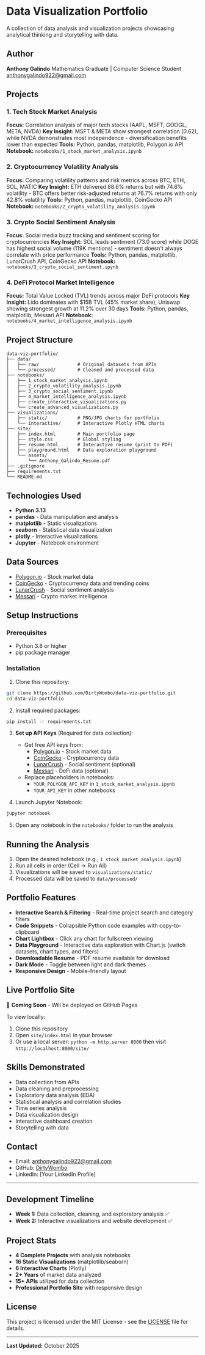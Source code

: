 # Data Visualization Portfolio

A collection of data analysis and visualization projects showcasing analytical thinking and storytelling with data.

## Author
**Anthony Galindo**
Mathematics Graduate | Computer Science Student
[anthonygalindo922@gmail.com](mailto:anthonygalindo922@gmail.com)

## Projects

### 1. Tech Stock Market Analysis
**Focus:** Correlation analysis of major tech stocks (AAPL, MSFT, GOOGL, META, NVDA)
**Key Insight:** MSFT & META show strongest correlation (0.62), while NVDA demonstrates most independence - diversification benefits lower than expected
**Tools:** Python, pandas, matplotlib, Polygon.io API
**Notebook:** `notebooks/1_stock_market_analysis.ipynb`

### 2. Cryptocurrency Volatility Analysis
**Focus:** Comparing volatility patterns and risk metrics across BTC, ETH, SOL, MATIC
**Key Insight:** ETH delivered 88.6% returns but with 74.6% volatility - BTC offers better risk-adjusted returns at 76.7% returns with only 42.8% volatility
**Tools:** Python, pandas, matplotlib, CoinGecko API
**Notebook:** `notebooks/2_crypto_volatility_analysis.ipynb`

### 3. Crypto Social Sentiment Analysis
**Focus:** Social media buzz tracking and sentiment scoring for cryptocurrencies
**Key Insight:** SOL leads sentiment (73.0 score) while DOGE has highest social volume (119K mentions) - sentiment doesn't always correlate with price performance
**Tools:** Python, pandas, matplotlib, LunarCrush API, CoinGecko API
**Notebook:** `notebooks/3_crypto_social_sentiment.ipynb`

### 4. DeFi Protocol Market Intelligence
**Focus:** Total Value Locked (TVL) trends across major DeFi protocols
**Key Insight:** Lido dominates with $15B TVL (45% market share), Uniswap showing strongest growth at 11.2% over 30 days
**Tools:** Python, pandas, matplotlib, Messari API
**Notebook:** `notebooks/4_market_intelligence_analysis.ipynb`

## Project Structure
```
data-viz-portfolio/
├── data/
│   ├── raw/              # Original datasets from APIs
│   └── processed/        # Cleaned and processed data
├── notebooks/
│   ├── 1_stock_market_analysis.ipynb
│   ├── 2_crypto_volatility_analysis.ipynb
│   ├── 3_crypto_social_sentiment.ipynb
│   ├── 4_market_intelligence_analysis.ipynb
│   ├── create_interactive_visualizations.py
│   └── create_advanced_visualizations.py
├── visualizations/
│   ├── static/           # PNG/JPG charts for portfolio
│   └── interactive/      # Interactive Plotly HTML charts
├── site/
│   ├── index.html        # Main portfolio page
│   ├── style.css         # Global styling
│   ├── resume.html       # Interactive resume (print to PDF)
│   ├── playground.html   # Data exploration playground
│   └── assets/
│       └── Anthony_Galindo_Resume.pdf
├── .gitignore
├── requirements.txt
└── README.md
```

## Technologies Used
- **Python 3.13**
- **pandas** - Data manipulation and analysis
- **matplotlib** - Static visualizations
- **seaborn** - Statistical data visualization
- **plotly** - Interactive visualizations
- **Jupyter** - Notebook environment

## Data Sources
- [Polygon.io](https://polygon.io/) - Stock market data
- [CoinGecko](https://www.coingecko.com/) - Cryptocurrency data and trending coins
- [LunarCrush](https://lunarcrush.com/) - Social sentiment analysis
- [Messari](https://messari.io/) - Crypto market intelligence

## Setup Instructions

### Prerequisites
- Python 3.8 or higher
- pip package manager

### Installation
1. Clone this repository:
```bash
git clone https://github.com/DirtyWombo/data-viz-portfolio.git
cd data-viz-portfolio
```

2. Install required packages:
```bash
pip install -r requirements.txt
```

3. **Set up API Keys** (Required for data collection):
   - Get free API keys from:
     - [Polygon.io](https://polygon.io/) - Stock market data
     - [CoinGecko](https://www.coingecko.com/) - Cryptocurrency data
     - [LunarCrush](https://lunarcrush.com/) - Social sentiment (optional)
     - [Messari](https://messari.io/) - DeFi data (optional)
   - Replace placeholders in notebooks:
     - `YOUR_POLYGON_API_KEY` in `1_stock_market_analysis.ipynb`
     - `YOUR_API_KEY` in other notebooks

4. Launch Jupyter Notebook:
```bash
jupyter notebook
```

5. Open any notebook in the `notebooks/` folder to run the analysis

## Running the Analysis
1. Open the desired notebook (e.g., `1_stock_market_analysis.ipynb`)
2. Run all cells in order (Cell → Run All)
3. Visualizations will be saved to `visualizations/static/`
4. Processed data will be saved to `data/processed/`

## Portfolio Features
- **Interactive Search & Filtering** - Real-time project search and category filters
- **Code Snippets** - Collapsible Python code examples with copy-to-clipboard
- **Chart Lightbox** - Click any chart for fullscreen viewing
- **Data Playground** - Interactive data exploration with Chart.js (switch datasets, chart types, and filters)
- **Downloadable Resume** - PDF resume available for download
- **Dark Mode** - Toggle between light and dark themes
- **Responsive Design** - Mobile-friendly layout

## Live Portfolio Site
🚀 **Coming Soon** - Will be deployed on GitHub Pages

To view locally:
1. Clone this repository
2. Open `site/index.html` in your browser
3. Or use a local server: `python -m http.server 8000` then visit `http://localhost:8000/site/`

## Skills Demonstrated
- Data collection from APIs
- Data cleaning and preprocessing
- Exploratory data analysis (EDA)
- Statistical analysis and correlation studies
- Time series analysis
- Data visualization design
- Interactive dashboard creation
- Storytelling with data

## Contact
- Email: anthonygalindo922@gmail.com
- GitHub: [DirtyWombo](https://github.com/DirtyWombo)
- LinkedIn: [Your LinkedIn Profile]

---

## Development Timeline
- **Week 1:** Data collection, cleaning, and exploratory analysis ✅
- **Week 2:** Interactive visualizations and website development ✅

## Project Stats
- **4 Complete Projects** with analysis notebooks
- **16 Static Visualizations** (matplotlib/seaborn)
- **6 Interactive Charts** (Plotly)
- **2+ Years** of market data analyzed
- **15+ APIs** utilized for data collection
- **Professional Portfolio Site** with responsive design

## License
This project is licensed under the MIT License - see the [LICENSE](LICENSE) file for details.

---

**Last Updated:** October 2025
